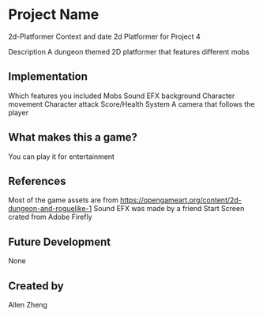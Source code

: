 # Project Name 
2d-Platformer
Context and date
2d Platformer for Project 4

Description
A dungeon themed 2D platformer that features different mobs 

## Implementation
Which features you included
Mobs
Sound EFX
background
Character movement
Character attack
Score/Health System
A camera that follows the player

## What makes this a game?
You can play it for entertainment

## References

Most of the game assets are from https://opengameart.org/content/2d-dungeon-and-roguelike-1
Sound EFX was made by a friend 
Start Screen crated from Adobe Firefly

## Future Development
None

## Created by
Allen Zheng

